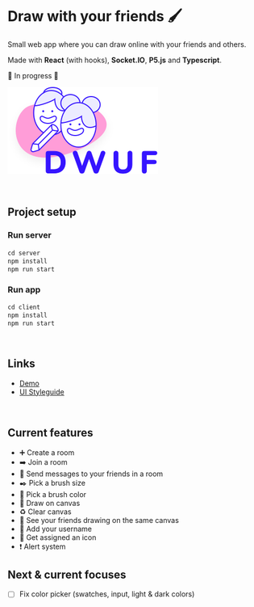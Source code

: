 # Draw with your friends 🖌
Small web app where you can draw online with your friends and others.

Made with **React** (with hooks), **Socket.IO**, **P5.js** and **Typescript**.

🚧 In progress 🚧


![Draw with your friends Logo](https://github.com/itsleaht/draw-with-ur-friends/blob/master/client/public/assets/logo.svg)

<br>

## Project setup

### Run server
```
cd server
npm install
npm run start
```

### Run app
```
cd client
npm install
npm run start
```

<br>

## Links

* [Demo](https://draw-with-your-friends.netlify.com/)
* [UI Styleguide](https://github.com/itsleaht/draw-with-ur-friends/tree/master/client/public/assets/ui_styleguide.svg)

<br>

## Current features
* :heavy_plus_sign: Create a room
* :arrow_right: Join a room
* :email: Send messages to your friends in a room
* :black_nib: Pick a brush size
* :art: Pick a brush color
* :pencil: Draw on canvas
* :recycle: Clear canvas
* :feet: See your friends drawing on the same canvas
* :raising_hand: Add your username
* :large_blue_circle: Get assigned an icon
* :exclamation: Alert system

## Next & current focuses
- [ ] Fix color picker (swatches, input, light & dark colors)
